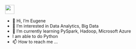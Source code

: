 <p align='left'>
<a href="www.linkedin.com/in/yuhang-eugene-song-53b692172"><img height="30" src="https://github.com/WaylonWalker/WaylonWalker/blob/main/icon/linkedin.png?raw=true"></a>
</p>

- 👋 Hi, I’m Eugene 
- 👀 I’m interested in Data Analytics, Big Data
- 🌱 I’m currently learning PySpark, Hadoop, Microsoft Azure
- I am able to do Python
- 📫 How to reach me ...

<!---
hedtsx/hedtsx is a ✨ special ✨ repository because its `README.md` (this file) appears on your GitHub profile.
You can click the Preview link to take a look at your changes.
--->
